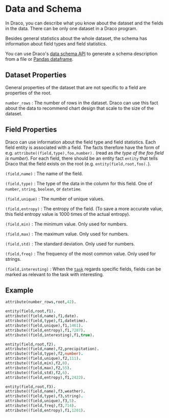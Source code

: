 # Data and Schema

In Draco, you can describe what you know about the dataset and the fields in the data. There can be only one dataset in
a Draco program.

Besides general statistics about the whole dataset, the schema has information about field types and field statistics.

You can use Draco's [data schema API](../api/schema.ipynb) to generate a schema description from a file or
[Pandas dataframe](https://pandas.pydata.org/pandas-docs/stable/reference/api/pandas.DataFrame.html).

## Dataset Properties

General properties of the dataset that are not specific to a field are properties of the root.

`number_rows` : The number of rows in the dataset. Draco can use this fact about the data to recommend chart design that
scale to the size of the dataset.

## Field Properties

Draco can use information about the field type and field statistics. Each field entity is associated with a field. The
facts therefore have the form of e.g. `attribute((field,type),foo,number).` (read as _the type of the foo field is
number_). For each field, there should be an entity fact `entity` that tells Draco that the field exists on the root
(e.g. `entity(field,root,foo).`).

`(field,name)` : The name of the field.

`(field,type)` : The type of the data in the column for this field. One of `number`, `string`, `boolean`, or `datetime`.

`(field,unique)` : The number of unique values.

`(field,entropy)` : The entropy of the field. (To save a more accurate value, this field entropy value is 1000 times of
the actual entropy).

`(field,min)` : The minimum value. Only used for numbers.

`(field,max)` : The maximum value. Only used for numbers.

`(field,std)` : The standard deviation. Only used for numbers.

`(field,freq)` : The frequency of the most common value. Only used for strings.

`(field,interesting)` : When the [`task`](task.md) regards specific fields, fields can be marked as relevant to the task
with interesting.

## Example

```prolog
attribute(number_rows,root,42).

entity(field,root,f1).
attribute((field,name),f1,date).
attribute((field,type),f1,datetime).
attribute((field,unique),f1,1461).
attribute((field,entropy),f1,7287).
attribute((field,interesting),f1,true).

entity(field,root,f2).
attribute((field,name),f2,precipitation).
attribute((field,type),f2,number).
attribute((field,unique),f2,111).
attribute((field,min),f2,0).
attribute((field,max),f2,55).
attribute((field,std),f2,6).
attribute((field,entropy),f1,2422).

entity(field,root,f3).
attribute((field,name),f3,weather).
attribute((field,type),f3,string).
attribute((field,unique),f3,5).
attribute((field,freq),f3,714).
attribute((field,entropy),f1,1201).
```
